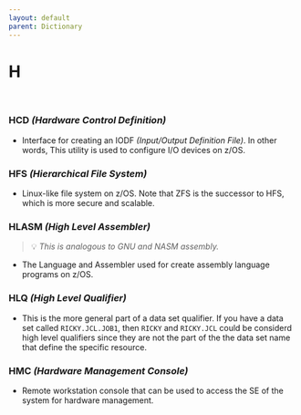 ```yaml
---
layout: default
parent: Dictionary
---
```


# H

&nbsp;

### HCD *(Hardware Control Definition)*
* Interface for creating an IODF *(Input/Output Definition File)*. In other words, This utility is used to configure I/O devices on z/OS.

### HFS *(Hierarchical File System)*
* Linux-like file system on z/OS. Note that ZFS is the successor to HFS, which is more secure and scalable.

### HLASM *(High Level Assembler)*
> 💡 _This is analogous to GNU and NASM assembly._

* The Language and Assembler used for create assembly language programs on z/OS.

### HLQ *(High Level Qualifier)*
* This is the more general part of a data set qualifier. If you have a data set called `RICKY.JCL.JOB1`, then `RICKY` and `RICKY.JCL` could be considerd high level qualifiers since they are not the part of the the data set name that define the specific resource.

### HMC *(Hardware Management Console)*
* Remote workstation console that can be used to access the SE of the system for hardware management.
